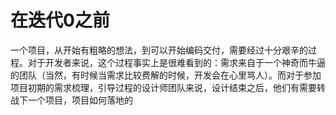 # 在迭代0之前

一个项目，从开始有粗略的想法，到可以开始编码交付，需要经过十分艰辛的过程。对于开发者来说，这个过程事实上是很难看到的：需求来自于一个神奇而牛逼的团队（当然，有时候当需求比较费解的时候，开发会在心里骂人）。而对于参加项目初期的需求梳理，引导过程的设计师团队来说，设计结束之后，他们有需要转战下一个项目，项目如何落地的
